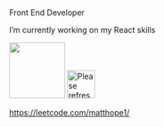 ###  


<!-- 
Does this show up?
-->
Front End Developer 

I’m currently working on my React skills

<img src='https://user-images.githubusercontent.com/5713670/87202985-820dcb80-c2b6-11ea-9f56-7ec461c497c3.gif' width='100'>

<img style="width: 50px;height:auto" src='https://random-memer.herokuapp.com/' title="Meme" alt="Please refresh the page is the meme doesn't show up.">



https://leetcode.com/matthope1/
